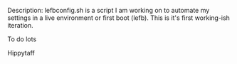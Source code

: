 Description:
lefbconfig.sh is a script I am working on to automate my settings in a live environment or first boot (lefb).
This is it's first working-ish iteration.

To do
lots

Hippytaff
